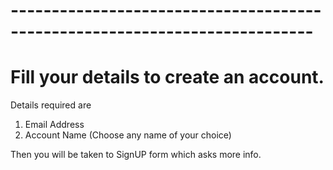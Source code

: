 # ---------------------------------------------------------------------------
# Fill your details to create an account. 

Details required are 
  1. Email Address 
  2. Account Name (Choose any name of your choice)

Then you will be taken to SignUP form which asks more info.
